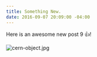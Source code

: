```yaml
---
title: Something New.
date: 2016-09-07 20:09:00 -04:00
---
```


Here is an awesome new post 9 :thumbsup:!

![cern-object.jpg](/uploads/cern-object.jpg)
